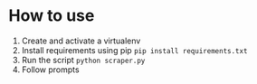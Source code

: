 # How to use
1. Create and activate a virtualenv
2. Install requirements using pip `pip install requirements.txt`
3. Run the script `python scraper.py`
4. Follow prompts
